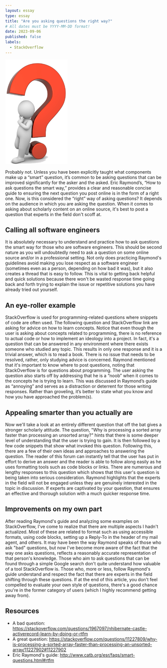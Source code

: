 ```yaml
---
layout: essay
type: essay
title: "Are you asking questions the right way?"
# All dates must be YYYY-MM-DD format!
date: 2023-09-06
published: false
labels:
  - StackOverflow
---
```

<img width="200px" class="rounded float-start pe-4" src="../img/question-clipart-transparent-4.png">

Probably not. Unless you have been explicitly taught what components make up a “smart” question, it’s common to be asking questions that can be improved significantly for the asker and the asked. Eric Raymond’s, “How to ask questions the smart way,” provides a clear and reasonable concise guide to ensuring the next question you post online is in the form of a right one. Now, is this considered the “right” way of asking questions? It depends on the audience in which you are asking the question. When it comes to asking about scholarly content on an online source, it's best to post a question that experts in the field don't scoff at. 

## Calling all software engineers
It is absolutely necessary to understand and practice how to ask questions the smart way for those who are software engineers. This should be second nature as you will undoubtedly need to ask a question on some online source and/or in a professional setting. Not only does practicing Raymond's guidelines avoid making you lose respect as a software engineer (sometimes even as a person, depending on how bad it was), but it also creates a thread that is easy to follow. This is vital to getting back helpful and quick solutions because there won't be wasted response time going back and forth trying to explain the issue or repetitive solutions you have already tried out yourself. 

## An eye-roller example
StackOverflow is used for programming-related questions where snippets of code are often used. The following question and StackOverflow link are asking for advice on how to learn concepts. Notice that even though the user is asking about concepts related to programming, there is no reference to actual code or how to implement an ideology into a project. In fact, it's a question that can be answered in any environment where there exists someone who studied any topic. This results in only one response and it is a trivial answer, which is to read a book. There is no issue that needs to be resolved, rather, only studying advice is concerned. Raymond mentioned that it's important to know where to post questions, noting that StackOverflow is for questions about programming. The user asking the question also starts off by addressing that he is a “noob” when it comes to the concepts he is trying to learn. This was discussed in Raymond’s guide as “annoying” and serves as a distraction or deterrent for those writing responses. Rather than groveling, it’s better to state what you know and how you have approached the problem(s). 

## Appealing smarter than you actually are
Now we'll take a look at an entirely different question that off the bat gives a stronger scholarly attitude. The question, "Why is processing a sorted array faster than processing an unsorted array?" hints that there is some deeper level of understanding that the user is trying to gain. It is then followed by a few code snippets that show what invoked this question. Following this, there are a few of their own ideas and approaches to answering the question. The reader of this forum can instantly tell that the user has put in effort to derive an answer and the reader is able to follow along easily as he uses formatting tools such as code blocks or links. There are numerous and lengthy responses to this question which shows that this user's question is being taken into serious consideration. Raymond highlights that the experts in the field will not be engaged unless they are genuinely interested in the topic in discussion. If experts are captivated by your question, that ensures an effective and thorough solution with a much quicker response time.

## Improvements on my own part
After reading Raymond's guide and analyzing some examples on StackOverflow, I've come to realize that there are multiple aspects I hadn't actualized. Most of these are related to format such as using accessible formats, using code blocks, setting up a Reply-To in the header of my mail agent, and others. It may have been the way Raymond speaks of those who ask "bad" questions, but now I've become more aware of the fact that the way one asks questions, reflects a reasonably accurate representation of that person's knowledge. Those who aim to ask questions that can be found through a simple Google search don't quite understand how valuable of a tool StackOverflow is. Those who, more or less, follow Raymond's guide understand and respect the fact that there are experts in the field shifting through these questions. If at the end of this article, you don't feel compelled to evaluate your own style of questions, there's a good chance you're in the former category of users (which I highly recommend getting away from).

## Resources
- A bad question: https://stackoverflow.com/questions/1967097/nhibernate-castle-activerecord-learn-by-doing-or-rtfm
- A great question: https://stackoverflow.com/questions/11227809/why-is-processing-a-sorted-array-faster-than-processing-an-unsorted-array/11227902#11227902
- Eric Raymond's guide: http://www.catb.org/esr/faqs/smart-questions.html#rtfm
